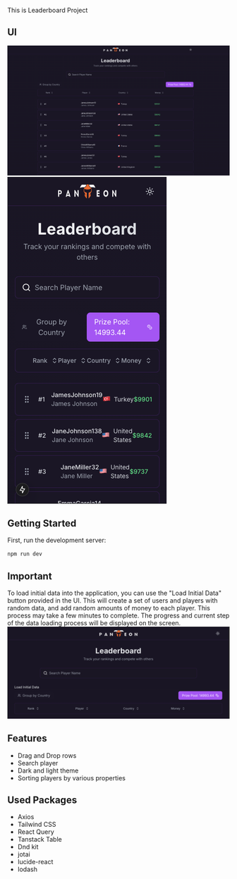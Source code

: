 This is Leaderboard Project 

## UI
![Leaderboard UI](docs/assets/image.png)
![Leaderboard UI](docs/assets/mobile.png)

## Getting Started

First, run the development server:

```bash
npm run dev

```


## Important

To load initial data into the application, you can use the "Load Initial Data" button provided in the UI. This will create a set of users and players with random data, and add random amounts of money to each player. This process may take a few minutes to complete. The progress and current step of the data loading process will be displayed on the screen.
![load data button](docs/assets/initialdata.png)


## Features
- Drag and Drop rows
- Search player
- Dark and light theme
- Sorting players by various properties

## Used Packages


- Axios
- Tailwind CSS
- React Query
- Tanstack Table
- Dnd kit
- jotai 
- lucide-react
- lodash
